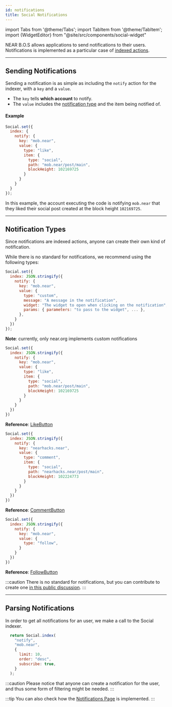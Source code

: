 ```yaml
---
id: notifications
title: Social Notifications
---
```

import Tabs from '@theme/Tabs';
import TabItem from '@theme/TabItem';
import {WidgetEditor} from "@site/src/components/social-widget"

NEAR B.O.S allows applications to send notifications to their users. Notifications is implemented as a particular case of [indexed actions](/bos/api/indexing).

---

## Sending Notifications

Sending a notification is as simple as including the `notify` action for the indexer, with a `key` and a `value`.

- The `key` tells **which account** to notify.
- The `value` includes the [notification type](#notification-types) and the item being notified of.

#### Example

```js
Social.set({
  index: {
    notify: {
      key: "mob.near",
      value: {
        type: "like",
        item: {
          type: "social",
          path: "mob.near/post/main",
          blockHeight: 102169725
        }
      }
    }
  }
});
```

In this example, the account executing the code is notifying `mob.near` that they liked their social post created at the block height `102169725`.

---

## Notification Types

Since notifications are indexed actions, anyone can create their own kind of notification.

While there is no standard for notifications, we recommend using the following types:

<Tabs>
  <TabItem value="Custom" default>

  ```jsx
  Social.set({
    index: JSON.stringify({
      notify: {
        key: "mob.near",
        value: {
          type: "custom",
          message: "A message in the notification",
          widget: "The widget to open when clicking on the notification",
          params: { parameters: "to pass to the widget", ... },
        },
      }
    })
  });
  ```

  **Note**: currently, only near.org implements custom notifications

  </TabItem>

  <TabItem value="Like">

  ```js
  Social.set({
    index: JSON.stringify({
      notify: {
        key: "mob.near",
        value: {
          type: "like",
          item: {
            type: "social",
            path: "mob.near/post/main",
            blockHeight: 102169725
          }
        }
      }
    })
  })
  ```

  **Reference**: [LikeButton](https://near.org/near/widget/ComponentDetailsPage?src=near/widget/LikeButton&tab=source)

  </TabItem>
  <TabItem value="Comment">

  ```js
  Social.set({
    index: JSON.stringify({
      notify: {
        key: "nearhacks.near",
        value: {
          type: "comment",
          item: {
            type: "social",
            path: "nearhacks.near/post/main",
            blockHeight: 102224773
          }
        }
      }
    })
  })
  ```

  **Reference**: [CommentButton](https://near.org/near/widget/ComponentDetailsPage?src=near/widget/Comments.Compose&tab=source)

  </TabItem>
    <TabItem value="Follow">

  ```js
  Social.set({
    index: JSON.stringify({
      notify: {
        key: "mob.near",
        value: {
          type: "follow",
        }
      }
    })
  })
  ```

  **Reference**: [FollowButton](https://near.org/near/widget/ComponentDetailsPage?src=near/widget/FollowButton&tab=source)

  </TabItem>

</Tabs>

:::caution
There is no standard for notifications, but you can contribute to create one [in this public discussion](https://github.com/NearSocial/standards/pull/19/files).
:::

---

## Parsing Notifications

In order to get all notifications for an user, we make a call to the Social indexer.

<WidgetEditor id='1' height="190px">

```js
  return Social.index(
    "notify",
    "mob.near",
    {
      limit: 10,
      order: "desc",
      subscribe: true,
    }
  );
```

</WidgetEditor>

:::caution
Please notice that anyone can create a notification for the user, and thus some form of filtering might be needed.
:::

:::tip
You can also check how the [Notifications Page](https://near.org/near/widget/ComponentDetailsPage?src=near/widget/NotificationsPage&tab=source) is implemented.
:::
